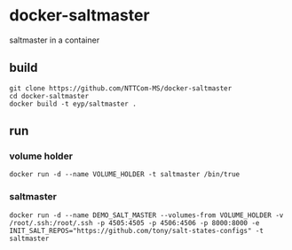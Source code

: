 # docker-saltmaster

saltmaster in a container

## build

```
git clone https://github.com/NTTCom-MS/docker-saltmaster
cd docker-saltmaster
docker build -t eyp/saltmaster .
```

## run

### volume holder

```
docker run -d --name VOLUME_HOLDER -t saltmaster /bin/true
```

### saltmaster

```
docker run -d --name DEMO_SALT_MASTER --volumes-from VOLUME_HOLDER -v /root/.ssh:/root/.ssh -p 4505:4505 -p 4506:4506 -p 8000:8000 -e INIT_SALT_REPOS="https://github.com/tony/salt-states-configs" -t saltmaster
```
